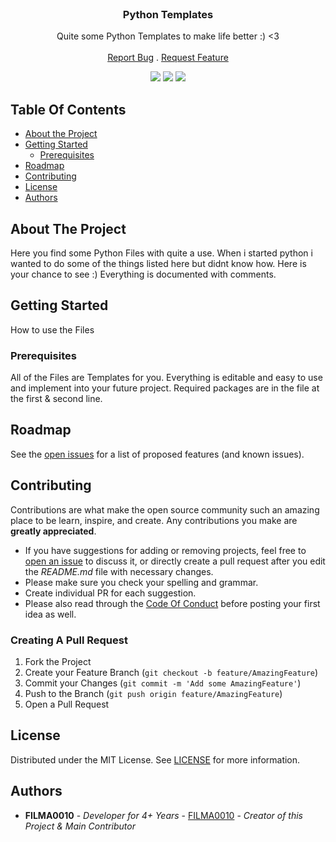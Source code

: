 <br/>
<p align="center">
  <h3 align="center">Python Templates</h3>

  <p align="center">
    Quite some Python Templates to make life better :) <3
    <br/>
    <br/>
    <a href="https://github.com/FILMA0010/PythonTemplates/issues">Report Bug</a>
    .
    <a href="https://github.com/FILMA0010/PythonTemplates/issues">Request Feature</a>
  </p>
</p>

<p align="center"> <img src="https://img.shields.io/github/contributors/FILMA0010/PythonTemplates?color=dark-green"> <img src="https://img.shields.io/github/issues/FILMA0010/PythonTemplates"> <img src="https://img.shields.io/github/license/FILMA0010/PythonTemplates"> 

## Table Of Contents

* [About the Project](#about-the-project)
* [Getting Started](#getting-started)
  * [Prerequisites](#prerequisites)
* [Roadmap](#roadmap)
* [Contributing](#contributing)
* [License](#license)
* [Authors](#authors)

## About The Project

Here you find some Python Files with quite a use. When i started python i wanted to do some of the things listed here but didnt know how. Here is your chance to see :) Everything is documented with comments.

## Getting Started

How to use the Files

### Prerequisites

All of the Files are Templates for you. Everything is editable and easy to use and implement into your future project. Required packages are in the file at the first & second line.

## Roadmap

See the [open issues](https://github.com/FILMA0010/PythonTemplates/issues) for a list of proposed features (and known issues).

## Contributing

Contributions are what make the open source community such an amazing place to be learn, inspire, and create. Any contributions you make are **greatly appreciated**.
* If you have suggestions for adding or removing projects, feel free to [open an issue](https://github.com/FILMA0010/PythonTemplates/issues/new) to discuss it, or directly create a pull request after you edit the *README.md* file with necessary changes.
* Please make sure you check your spelling and grammar.
* Create individual PR for each suggestion.
* Please also read through the [Code Of Conduct](https://github.com/FILMA0010/PythonTemplates/blob/main/CODE_OF_CONDUCT.md) before posting your first idea as well.

### Creating A Pull Request

1. Fork the Project
2. Create your Feature Branch (`git checkout -b feature/AmazingFeature`)
3. Commit your Changes (`git commit -m 'Add some AmazingFeature'`)
4. Push to the Branch (`git push origin feature/AmazingFeature`)
5. Open a Pull Request

## License

Distributed under the MIT License. See [LICENSE](https://github.com/FILMA0010/PythonTemplates/blob/main/LICENSE.md) for more information.

## Authors

* **FILMA0010** - *Developer for 4+ Years* - [FILMA0010](https://github.com/FILMA0010/) - *Creator of this Project & Main Contributor*
